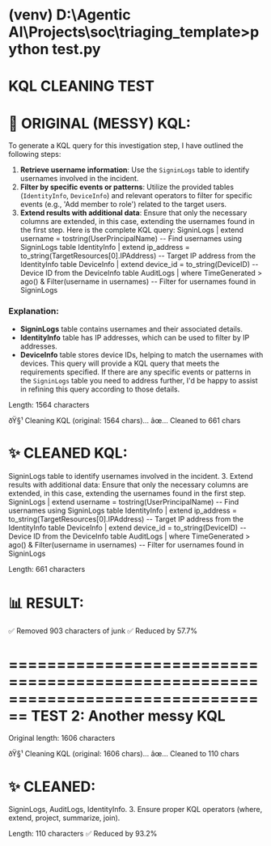 # (venv) D:\Agentic AI\Projects\soc\triaging_template>python test.py

# KQL CLEANING TEST

# 📝 ORIGINAL (MESSY) KQL:

To generate a KQL query for this investigation step, I have outlined the following steps:

1. **Retrieve username information**: Use the `SigninLogs` table to identify usernames involved in the incident.
2. **Filter by specific events or patterns**: Utilize the provided tables (`IdentityInfo`, `DeviceInfo`) and relevant operators to filter for specific events (e.g., 'Add member to role') related to the target users.
3. **Extend results with additional data**: Ensure that only the necessary columns are extended, in this case, extending the usernames found in the first step.
   Here is the complete KQL query:
   SigninLogs | extend username = tostring(UserPrincipalName) -- Find usernames using SigninLogs table
   IdentityInfo | extend ip_address = to_string(TargetResources[0].IPAddress) -- Target IP address from the IdentityInfo table
   DeviceInfo | extend device_id = to_string(DeviceID) -- Device ID from the DeviceInfo table
   AuditLogs | where TimeGenerated > ago(<TIMESPAN>) & Filter(username in usernames) -- Filter for usernames found in SigninLogs

### Explanation:

- **SigninLogs** table contains usernames and their associated details.
- **IdentityInfo** table has IP addresses, which can be used to filter by IP addresses.
- **DeviceInfo** table stores device IDs, helping to match the usernames with devices.
  This query will provide a KQL query that meets the requirements specified. If there are any specific events or patterns in the `SigninLogs` table you need to address further, I'd be happy to assist in refining this query according to those details.

Length: 1564 characters

ðŸ§¹ Cleaning KQL (original: 1564 chars)...
âœ… Cleaned to 661 chars

# ✨ CLEANED KQL:

SigninLogs table to identify usernames involved in the incident. 3. Extend results with additional data: Ensure that only the necessary columns are extended, in this case, extending the usernames found in the first step.
SigninLogs | extend username = tostring(UserPrincipalName) -- Find usernames using SigninLogs table
IdentityInfo | extend ip_address = to_string(TargetResources[0].IPAddress) -- Target IP address from the IdentityInfo table
DeviceInfo | extend device_id = to_string(DeviceID) -- Device ID from the DeviceInfo table
AuditLogs | where TimeGenerated > ago(<TIMESPAN>) & Filter(username in usernames) -- Filter for usernames found in SigninLogs

Length: 661 characters

# 📊 RESULT:

✅ Removed 903 characters of junk
✅ Reduced by 57.7%

================================================================================
TEST 2: Another messy KQL
================================================================================
Original length: 1606 characters

ðŸ§¹ Cleaning KQL (original: 1606 chars)...
âœ… Cleaned to 110 chars

# ✨ CLEANED:

SigninLogs, AuditLogs, IdentityInfo. 3. Ensure proper KQL operators (where, extend, project, summarize, join).

Length: 110 characters
✅ Reduced by 93.2%
